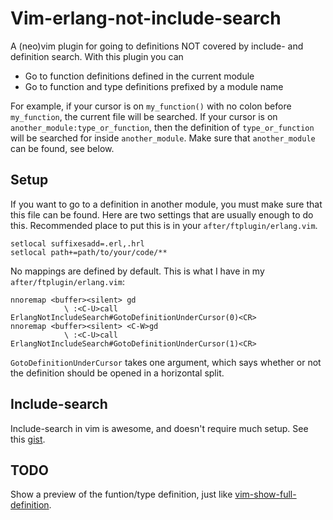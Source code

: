 # Vim-erlang-not-include-search

A (neo)vim plugin for going to definitions NOT covered by include- and
definition search. With this plugin you can

- Go to function definitions defined in the current module
- Go to function and type definitions prefixed by a module name

For example, if your cursor is on `my_function()` with no colon before
`my_function`, the current file will be searched. If your cursor is on
`another_module:type_or_function`, then the definition of `type_or_function`
will be searched for inside `another_module`. Make sure that `another_module`
can be found, see below.

## Setup

If you want to go to a definition in another module, you must make sure that
this file can be found. Here are two settings that are usually enough to do
this. Recommended place to put this is in your `after/ftplugin/erlang.vim`.

```vim
setlocal suffixesadd=.erl,.hrl
setlocal path+=path/to/your/code/**
```

No mappings are defined by default. This is what I have in my
`after/ftplugin/erlang.vim`:

```vim
nnoremap <buffer><silent> gd
            \ :<C-U>call ErlangNotIncludeSearch#GotoDefinitionUnderCursor(0)<CR>
nnoremap <buffer><silent> <C-W>gd
            \ :<C-U>call ErlangNotIncludeSearch#GotoDefinitionUnderCursor(1)<CR>
```

`GotoDefinitionUnderCursor` takes one argument, which says whether or not the
definition should be opened in a horizontal split.

## Include-search

Include-search in vim is awesome, and doesn't require much setup. See this
[gist](https://gist.github.com/slarwise/5cceef1c663822b383b59d9392e1890d).

## TODO

Show a preview of the funtion/type definition, just like
[vim-show-full-definition](https://github.com/slarwise/vim-show-full-definition).
